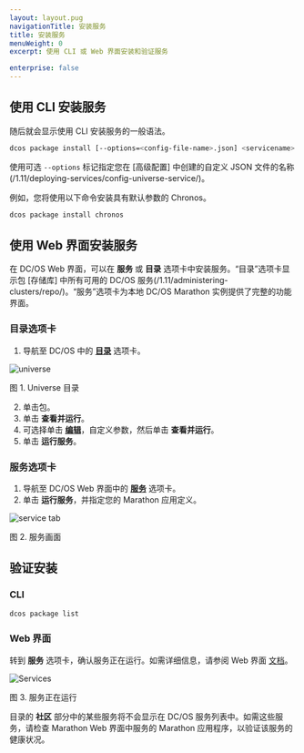 ```yaml
---
layout: layout.pug
navigationTitle: 安装服务
title: 安装服务
menuWeight: 0
excerpt: 使用 CLI 或 Web 界面安装和验证服务

enterprise: false
---
```


## 使用 CLI 安装服务

随后就会显示使用 CLI 安装服务的一般语法。

```bash
dcos package install [--options=<config-file-name>.json] <servicename>
```

使用可选 `--options` 标记指定您在 [高级配置] 中创建的自定义 JSON 文件的名称(/1.11/deploying-services/config-universe-service/)。

例如，您将使用以下命令安装具有默认参数的 Chronos。

```bash
dcos package install chronos
```

## 使用 Web 界面安装服务

在 DC/OS Web 界面，可以在 **服务** 或 **目录** 选项卡中安装服务。“目录”选项卡显示包 [存储库] 中所有可用的 DC/OS 服务(/1.11/administering-clusters/repo/)。“服务”选项卡为本地 DC/OS Marathon 实例提供了完整的功能界面。


### 目录选项卡

1. 导航至 DC/OS 中的 [**目录**](/zh/1.11/gui/catalog/) 选项卡。

 ![universe](/zh/1.11/img/ui-dashboard-catalog.png)

 图 1. Universe 目录

2. 单击包。
 1. 单击 **查看并运行**。
 2. 可选择单击 [**编辑**](/zh/1.11/deploying-services/config-universe-service/)，自定义参数，然后单击 **查看并运行**。
 3. 单击 **运行服务**。

### 服务选项卡

1. 导航至 DC/OS Web 界面中的 [**服务**](/zh/1.11/gui/services/) 选项卡。
1. 单击 **运行服务**，并指定您的 Marathon 应用定义。

 ![service tab](/zh/1.11/img/run-a-service.png)

 图 2. 服务画面

## 验证安装

### CLI

```bash
dcos package list
```

### Web 界面

转到 **服务** 选项卡，确认服务正在运行。如需详细信息，请参阅 Web 界面 [文档](/zh/1.11/gui/services/)。

![Services](/zh/1.11/img/tweeter-services6.png)

图 3. 服务正在运行

目录的 **社区** 部分中的某些服务将不会显示在 DC/OS 服务列表中。如需这些服务，请检查 Marathon Web 界面中服务的 Marathon 应用程序，以验证该服务的健康状况。
